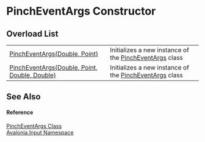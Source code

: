 # PinchEventArgs Constructor


## Overload List
<table>
<tr>
<td><a href="M_Avalonia_Input_PinchEventArgs__ctor_1">PinchEventArgs(Double, Point)</a></td>
<td>Initializes a new instance of the <a href="T_Avalonia_Input_PinchEventArgs">PinchEventArgs</a> class</td>
</tr>
<tr>
<td><a href="M_Avalonia_Input_PinchEventArgs__ctor">PinchEventArgs(Double, Point, Double, Double)</a></td>
<td>Initializes a new instance of the <a href="T_Avalonia_Input_PinchEventArgs">PinchEventArgs</a> class</td>
</tr>
</table>

## See Also


#### Reference
<a href="T_Avalonia_Input_PinchEventArgs">PinchEventArgs Class</a>  
<a href="N_Avalonia_Input">Avalonia.Input Namespace</a>  
